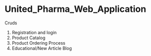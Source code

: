# United_Pharma_Web_Application
Cruds
1. Registration and login
2. Product Catalog
3. Product Ordering Process
4. Educational/New Article Blog
